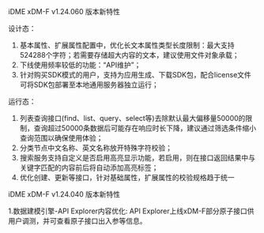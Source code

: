 iDME xDM-F v1.24.060 版本新特性

设计态：
1. 基本属性、扩展属性配置中，优化长文本属性类型长度限制：最大支持524288个字符；若需要存储超大内容的文本，建议使用文件对象承载；
2. 下线使用频率较低的功能：“API维护”；
3. 针对购买SDK模式的用户，支持为应用生成、下载SDK包，配合license文件可将SDK包部署至本地通用服务器独立运行；

运行态：
1. 列表查询接口(find、list、query、select等)去除默认最大偏移量50000的限制，查询超过50000条数据后可能存在响应时长下降，建议通过筛选条件缩小查询范围以确保使用体验；
2. 分类节点中文名称、英文名称放开特殊字符校验；
3. 搜索服务支持自定义是否启用高亮显示功能，若启用，则在接口返回结果中与关键字匹配的内容前后将自动添加高亮标签；
4. 优化创建、更新等接口，针对基础属性，扩展属性的校验规格趋于统一

iDME xDM-F v1.24.040 版本新特性

1.数据建模引擎-API Explorer内容优化:
API Explorer上线xDM-F部分原子接口供用户调测，并可查看原子接口出入参等信息。

